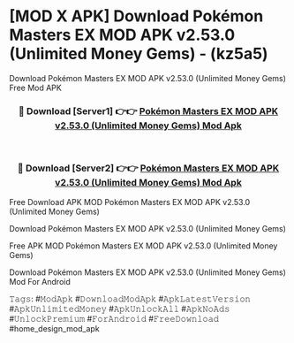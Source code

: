 # [MOD X APK] Download Pokémon Masters EX MOD APK v2.53.0 (Unlimited Money Gems) - (kz5a5)
Download Pokémon Masters EX MOD APK v2.53.0 (Unlimited Money Gems) Free Mod APK

<div align="center">
<h3>🔴 Download [Server1] 👉👉 <a href="https://apk-comot.site?title=Pokémon_Masters_EX_MOD_APK_v2.53.0_(Unlimited_Money_Gems)">Pokémon Masters EX MOD APK v2.53.0 (Unlimited Money Gems) Mod Apk</a></h3><br>

<h3>🔴 Download [Server2] 👉👉 <a href="https://apk-comot.site?title=Pokémon_Masters_EX_MOD_APK_v2.53.0_(Unlimited_Money_Gems)">Pokémon Masters EX MOD APK v2.53.0 (Unlimited Money Gems) Mod Apk</a></h3>
</div>


Free Download APK MOD Pokémon Masters EX MOD APK v2.53.0 (Unlimited Money Gems)

Download Pokémon Masters EX MOD APK v2.53.0 (Unlimited Money Gems) 

Free APK MOD Pokémon Masters EX MOD APK v2.53.0 (Unlimited Money Gems) 

Download Pokémon Masters EX MOD APK v2.53.0 (Unlimited Money Gems) Mod For Android

𝚃𝚊𝚐𝚜: #𝙼𝚘𝚍𝙰𝚙𝚔 #𝙳𝚘𝚠𝚗𝚕𝚘𝚊𝚍𝙼𝚘𝚍𝙰𝚙𝚔 #𝙰𝚙𝚔𝙻𝚊𝚝𝚎𝚜𝚝𝚅𝚎𝚛𝚜𝚒𝚘𝚗 #𝙰𝚙𝚔𝚄𝚗𝚕𝚒𝚖𝚒𝚝𝚎𝚍𝙼𝚘𝚗𝚎𝚢 #𝙰𝚙𝚔𝚄𝚗𝚕𝚘𝚌𝚔𝙰𝚕𝚕 #𝙰𝚙𝚔𝙽𝚘𝙰𝚍𝚜 #𝚄𝚗𝚕𝚘𝚌𝚔𝙿𝚛𝚎𝚖𝚒𝚞𝚖 #𝙵𝚘𝚛𝙰𝚗𝚍𝚛𝚘𝚒𝚍 #𝙵𝚛𝚎𝚎𝙳𝚘𝚠𝚗𝚕𝚘𝚊𝚍 #home_design_mod_apk